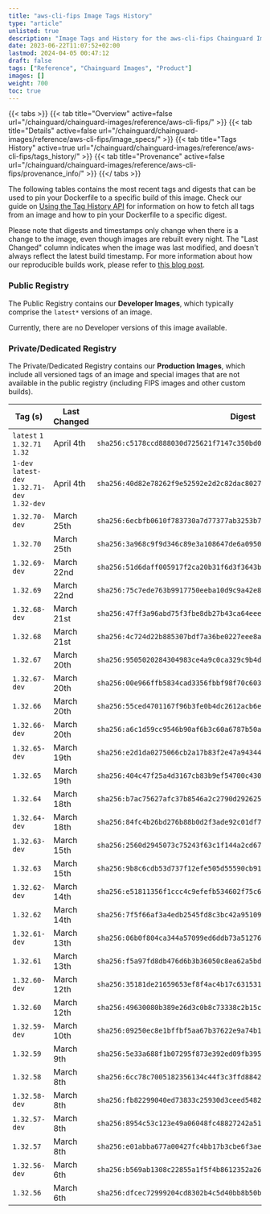 ```yaml
---
title: "aws-cli-fips Image Tags History"
type: "article"
unlisted: true
description: "Image Tags and History for the aws-cli-fips Chainguard Image"
date: 2023-06-22T11:07:52+02:00
lastmod: 2024-04-05 00:47:12
draft: false
tags: ["Reference", "Chainguard Images", "Product"]
images: []
weight: 700
toc: true
---
```


{{< tabs >}}
{{< tab title="Overview" active=false url="/chainguard/chainguard-images/reference/aws-cli-fips/" >}}
{{< tab title="Details" active=false url="/chainguard/chainguard-images/reference/aws-cli-fips/image_specs/" >}}
{{< tab title="Tags History" active=true url="/chainguard/chainguard-images/reference/aws-cli-fips/tags_history/" >}}
{{< tab title="Provenance" active=false url="/chainguard/chainguard-images/reference/aws-cli-fips/provenance_info/" >}}
{{</ tabs >}}

The following tables contains the most recent tags and digests that can be used to pin your Dockerfile to a specific build of this image. Check our guide on [Using the Tag History API](/chainguard/chainguard-images/using-the-tag-history-api/) for information on how to fetch all tags from an image and how to pin your Dockerfile to a specific digest.

Please note that digests and timestamps only change when there is a change to the image, even though images are rebuilt every night. The "Last Changed" column indicates when the image was last modified, and doesn't always reflect the latest build timestamp. For more information about how our reproducible builds work, please refer to [this blog post](https://www.chainguard.dev/unchained/reproducing-chainguards-reproducible-image-builds).

### Public Registry
The Public Registry contains our **Developer Images**, which typically comprise the `latest*` versions of an image.

Currently, there are no Developer versions of this image available.

### Private/Dedicated Registry
The Private/Dedicated Registry contains our **Production Images**, which include all versioned tags of an image and special images that are not available in the public registry (including FIPS images and other custom builds).

| Tag (s)                                        | Last Changed | Digest                                                                    |
|------------------------------------------------|--------------|---------------------------------------------------------------------------|
|  `latest` `1` `1.32.71` `1.32`                 | April 4th    | `sha256:c5178ccd888030d725621f7147c350bd04dbb6b8ab8f196fa47e39740aa3efbe` |
|  `1-dev` `latest-dev` `1.32.71-dev` `1.32-dev` | April 4th    | `sha256:40d82e78262f9e52592e2d2c82dac80270827e5ca99573ef26cb147e79f399ee` |
|  `1.32.70-dev`                                 | March 25th   | `sha256:6ecbfb0610f783730a7d77377ab3253b7ee4219fa6613a09d0092167d55f19d3` |
|  `1.32.70`                                     | March 25th   | `sha256:3a968c9f9d346c89e3a108647de6a0950660f6534f6f4694c7e15f552c62f74f` |
|  `1.32.69-dev`                                 | March 22nd   | `sha256:51d6daff005917f2ca20b31f6d3f3643b20b0d6ba6de80790d8bc5102cc5c4db` |
|  `1.32.69`                                     | March 22nd   | `sha256:75c7ede763b9917750eeba10d9c9a42e82b46076e2bec01578a50e74ada1b3d3` |
|  `1.32.68-dev`                                 | March 21st   | `sha256:47ff3a96abd75f3fbe8db27b43ca64eeecd23d7fa3caaf43e5d01c0fcddd2f27` |
|  `1.32.68`                                     | March 21st   | `sha256:4c724d22b885307bdf7a36be0227eee8a70eaaf9b3aee0e8898aa830b05cf73e` |
|  `1.32.67`                                     | March 20th   | `sha256:9505020284304983ce4a9c0ca329c9b4d6d898716a32ee1bb87dbdf104ad8e90` |
|  `1.32.67-dev`                                 | March 20th   | `sha256:00e966ffb5834cad3356fbbf98f70c603048077fefc40bc98a2bf4acdd5a8384` |
|  `1.32.66`                                     | March 20th   | `sha256:55ced4701167f96b3fe0b4dc2612acb6ecc3e6dd78aba7aa0da5d2c93f96e99b` |
|  `1.32.66-dev`                                 | March 20th   | `sha256:a6c1d59cc9546b90af6b3c60a6787b50ab595f0c3732630cb47c506ccea1ef3a` |
|  `1.32.65-dev`                                 | March 19th   | `sha256:e2d1da0275066cb2a17b83f2e47a943447fbbcd172ae6775a136fbde2c578483` |
|  `1.32.65`                                     | March 19th   | `sha256:404c47f25a4d3167cb83b9ef54700c4304743da7ebe5ebf131af9002093d2b36` |
|  `1.32.64`                                     | March 18th   | `sha256:b7ac75627afc37b8546a2c2790d2926251f3b70eef0f1689ab8db59b9d1f34c7` |
|  `1.32.64-dev`                                 | March 18th   | `sha256:84fc4b26bd276b88b0d2f3ade92c01df7befc7cad82a3df60d539ae39861c267` |
|  `1.32.63-dev`                                 | March 15th   | `sha256:2560d2945073c75243f63c1f144a2cd672201f7de76fe9e20c224fd0e687e10f` |
|  `1.32.63`                                     | March 15th   | `sha256:9b8c6cdb53d737f12efe505d55590cb91bd32a1b75a5615c7388761f8c656ba7` |
|  `1.32.62-dev`                                 | March 14th   | `sha256:e51811356f1ccc4c9efefb534602f75c6113dc67a03bbd482026cd729d9467a2` |
|  `1.32.62`                                     | March 14th   | `sha256:7f5f66af3a4edb2545fd8c3bc42a951090f9af2a3439adf9f873a203dd2cb29f` |
|  `1.32.61-dev`                                 | March 13th   | `sha256:06b0f804ca344a57099ed6ddb73a51276eac69f046845d94159a1054708f9716` |
|  `1.32.61`                                     | March 13th   | `sha256:f5a97fd8db476d6b3b36050c8ea62a5bd51b179684db6f6b4b40a2e2a87348e1` |
|  `1.32.60-dev`                                 | March 12th   | `sha256:35181de21659653ef8f4ac4b17c6315317a8ed35b9fa236980302c961c9e3e07` |
|  `1.32.60`                                     | March 12th   | `sha256:49630080b389e26d3c0b8c73338c2b15ca9cf76a431ebefc74d04d79df98eada` |
|  `1.32.59-dev`                                 | March 10th   | `sha256:09250ec8e1bffbf5aa67b37622e9a74b137e4427abe55c8f0f980eb4569317b7` |
|  `1.32.59`                                     | March 9th    | `sha256:5e33a688f1b07295f873e392ed09fb39529f6ab0c30cf8969d730c85635ebf82` |
|  `1.32.58`                                     | March 8th    | `sha256:6cc78c7005182356134c44f3c3ffd884267d07a98327b7cd9f40f34a19955f01` |
|  `1.32.58-dev`                                 | March 8th    | `sha256:fb82299040ed73833c25930d3ceed548278f8a2fa20604c3357c33d30bb3abf6` |
|  `1.32.57-dev`                                 | March 8th    | `sha256:8954c53c123e49a06048fc48827242a51c7a3b4f6ff21e13ff7b4fc75127f88d` |
|  `1.32.57`                                     | March 8th    | `sha256:e01abba677a00427fc4bb17b3cbe6f3aeea362ccacfccce4b9599781d2a3da8b` |
|  `1.32.56-dev`                                 | March 6th    | `sha256:b569ab1308c22855a1f5f4b8612352a26c90de2e7f0cbf9d33944af6d139ea4d` |
|  `1.32.56`                                     | March 6th    | `sha256:dfcec72999204cd8302b4c5d40bb8b50bdd718ecd0995bcff198dddb127c1e2d` |

